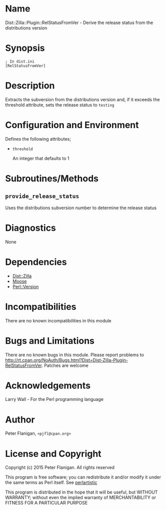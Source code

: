 # Name

Dist::Zilla::Plugin::RelStatusFromVer - Derive the release status from the distributions version

# Synopsis

    ; In dist.ini
    [RelStatusFromVer]

# Description

Extracts the subversion from the distributions version and, if it exceeds the
threshold attribute, sets the release status to `testing`

# Configuration and Environment

Defines the following attributes;

- `threshold`

    An integer that defaults to 1

# Subroutines/Methods

## `provide_release_status`

Uses the distributions subversion number to determine the release status

# Diagnostics

None

# Dependencies

- [Dist::Zilla](https://metacpan.org/pod/Dist::Zilla)
- [Moose](https://metacpan.org/pod/Moose)
- [Perl::Version](https://metacpan.org/pod/Perl::Version)

# Incompatibilities

There are no known incompatibilities in this module

# Bugs and Limitations

There are no known bugs in this module. Please report problems to
http://rt.cpan.org/NoAuth/Bugs.html?Dist=Dist-Zilla-Plugin-RelStatusFromVer.
Patches are welcome

# Acknowledgements

Larry Wall - For the Perl programming language

# Author

Peter Flanigan, `<pjfl@cpan.org>`

# License and Copyright

Copyright (c) 2015 Peter Flanigan. All rights reserved

This program is free software; you can redistribute it and/or modify it
under the same terms as Perl itself. See [perlartistic](https://metacpan.org/pod/perlartistic)

This program is distributed in the hope that it will be useful,
but WITHOUT WARRANTY; without even the implied warranty of
MERCHANTABILITY or FITNESS FOR A PARTICULAR PURPOSE
